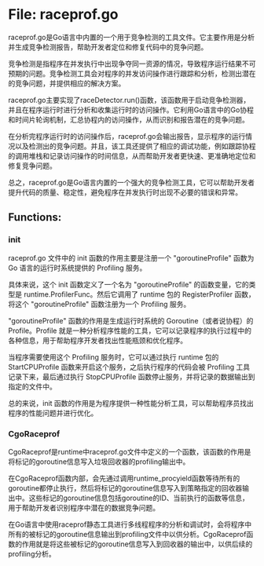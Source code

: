 # File: raceprof.go

raceprof.go是Go语言中内置的一个用于竞争检测的工具文件。它主要作用是分析并生成竞争检测报告，帮助开发者定位和修复代码中的竞争问题。

竞争检测是指程序在并发执行中出现争夺同一资源的情况，导致程序运行结果不可预期的问题。竞争检测工具会对程序的并发访问操作进行跟踪和分析，检测出潜在的竞争问题，并提供相应的解决方案。

raceprof.go主要实现了raceDetector.run()函数，该函数用于启动竞争检测器，并且在程序运行时进行分析和收集运行时的访问操作。它利用Go语言中的Go协程和时间片轮询机制，汇总协程内的访问操作，从而识别和报告潜在的竞争问题。

在分析完程序运行时的访问操作后，raceprof.go会输出报告，显示程序的运行情况以及检测出的竞争问题。并且，该工具还提供了相应的调试功能，例如跟踪协程的调用堆栈和记录访问操作的时间信息，从而帮助开发者更快速、更准确地定位和修复竞争问题。

总之，raceprof.go是Go语言内置的一个强大的竞争检测工具，它可以帮助开发者提升代码的质量、稳定性，避免程序在并发执行时出现不必要的错误和异常。

## Functions:

### init

raceprof.go 文件中的 init 函数的作用主要是注册一个 "goroutineProfile" 函数为 Go 语言的运行时系统提供的 Profiling 服务。

具体来说，这个 init 函数定义了一个名为 "goroutineProfile" 的函数变量，它的类型是 runtime.ProfilerFunc。然后它调用了 runtime 包的 RegisterProfiler 函数，将这个 "goroutineProfile" 函数注册为一个 Profiling 服务。

"goroutineProfile" 函数的作用是生成运行时系统的 Goroutine（或者说协程）的 Profile。Profile 就是一种分析程序性能的工具，它可以记录程序的执行过程中的各种信息，用于帮助程序开发者找出性能瓶颈和优化程序。

当程序需要使用这个 Profiling 服务时，它可以通过执行 runtime 包的 StartCPUProfile 函数来开启这个服务，之后执行程序的代码会被 Profiling 工具记录下来，最后通过执行 StopCPUProfile 函数停止服务，并将记录的数据输出到指定的文件中。

总的来说，init 函数的作用是为程序提供一种性能分析工具，可以帮助程序员找出程序的性能问题并进行优化。



### CgoRaceprof

CgoRaceprof是runtime中raceprof.go文件中定义的一个函数，该函数的作用是将标记的goroutine信息写入垃圾回收器的profiling输出中。

在CgoRaceprof函数内部，会先通过调用runtime_procyield函数等待所有的goroutine都停止执行，然后将标记的goroutine信息写入到策略指定的回收器输出中。这些标记的goroutine信息包括goroutine的ID、当前执行的函数等信息，用于帮助开发者识别程序中潜在的数据竞争问题。

在Go语言中使用raceprof静态工具进行多线程程序的分析和调试时，会将程序中所有的被标记的goroutine信息输出到profiling文件中以供分析。CgoRaceprof函数的作用就是将这些被标记的goroutine信息写入到回收器的输出中，以供后续的profiling分析。



